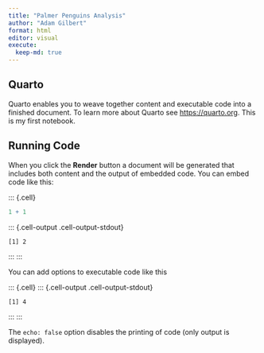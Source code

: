```yaml
---
title: "Palmer Penguins Analysis"
author: "Adam Gilbert"
format: html
editor: visual
execute:
  keep-md: true
---
```




## Quarto

Quarto enables you to weave together content and executable code into a finished document. To learn more about Quarto see <https://quarto.org>. This is my first notebook.

## Running Code

When you click the **Render** button a document will be generated that includes both content and the output of embedded code. You can embed code like this:


::: {.cell}

```{.r .cell-code}
1 + 1
```

::: {.cell-output .cell-output-stdout}
```
[1] 2
```
:::
:::


You can add options to executable code like this


::: {.cell}
::: {.cell-output .cell-output-stdout}
```
[1] 4
```
:::
:::


The `echo: false` option disables the printing of code (only output is displayed).
